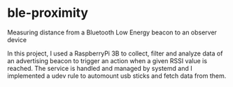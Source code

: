# ble-proximity
Measuring distance from a Bluetooth Low Energy beacon to an observer device


In this project, I used a RaspberryPi 3B to collect, filter and analyze data of an 
advertising beacon to trigger an action when a given RSSI value is reached. The service
is handled and managed by systemd and I implemented a udev rule to automount usb sticks and 
fetch data from them.
